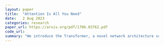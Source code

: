 ```yaml
---
layout: paper
title:  "Attention Is All You Need"
date:   2 Aug 2023
categories: research
paper_url: https://arxiv.org/pdf/1706.03762.pdf
code_url: 
summary: "We introduce the Transformer, a novel network architecture solely based on attention mechanisms, eliminating the need for recurrence and convolutions. Our experiments on machine translation tasks demonstrate superior quality, improved parallelization, and reduced training time compared to existing models. Achieving 28.4 BLEU on WMT 2014 English-to-German and 41.8 BLEU on English-to-French tasks, our model outperforms previous state-of-the-art results. Notably, it trains in only 3.5 days on eight GPUs, significantly reducing training costs. Furthermore, the Transformer demonstrates strong generalization to other tasks, including English constituency parsing, with both large and limited training data."
---
```


